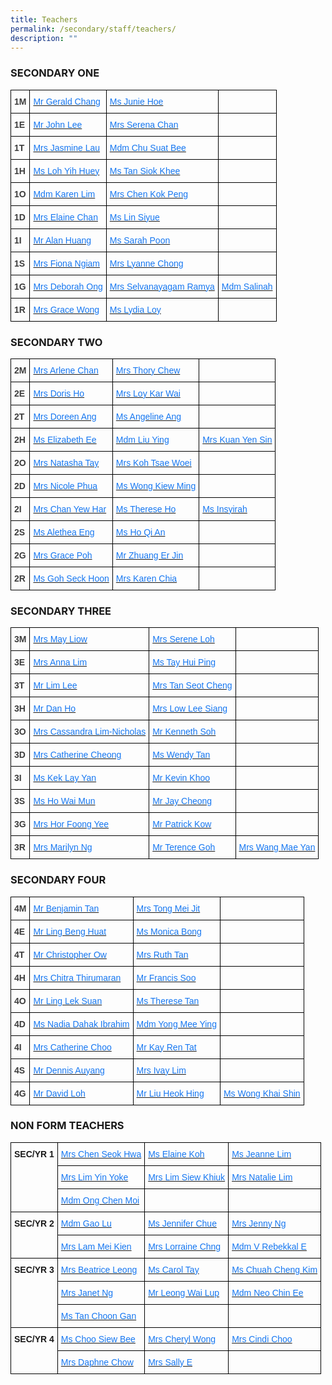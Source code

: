 ```yaml
---
title: Teachers
permalink: /secondary/staff/teachers/
description: ""
---
```

### SECONDARY ONE

<style type="text/css">
.tg  {border-collapse:collapse;border-spacing:0;}
.tg td{border-color:black;border-style:solid;border-width:1px;font-family:Arial, sans-serif;font-size:14px;
  overflow:hidden;padding:10px 5px;word-break:normal;}
.tg th{border-color:black;border-style:solid;border-width:1px;font-family:Arial, sans-serif;font-size:14px;
  font-weight:normal;overflow:hidden;padding:10px 5px;word-break:normal;}
.tg .tg-uwnk{color:#3D3D3D;text-align:left;vertical-align:top}
.tg .tg-yslv{color:#1677F1;text-align:left;vertical-align:top}
.tg .tg-bzr3{color:#3D3D3D;font-weight:bold;text-align:left;vertical-align:top}
.tg .tg-lc1c{color:#3D3D3D;text-align:left;vertical-align:middle}
</style>
<table class="tg">
<thead>
  <tr>
    <th class="tg-bzr3">1M</th>
    <th class="tg-yslv"><a href="mailto:chang_shian_feng_gerald@schools.gov.sg"><span style="text-decoration:none;color:#1677F1">Mr Gerald Chang</span></a></th>
    <th class="tg-yslv"><a href="mailto:hoe_jun_jin_junie@schools.gov.sg"><span style="text-decoration:none;color:#1677F1">Ms Junie Hoe</span></a></th>
    <th class="tg-lc1c"><span style="color:inherit;background-color:transparent"> </span></th>
  </tr>
</thead>
<tbody>
  <tr>
    <td class="tg-bzr3">1E</td>
    <td class="tg-yslv"><a href="mailto:john_lee@mgs.sch.edu.sg"><span style="text-decoration:none;color:#1677F1">Mr John Lee</span></a></td>
    <td class="tg-yslv"><a href="mailto:serena_chan@schools.gov.sg"><span style="text-decoration:none;color:#1677F1">Mrs Serena Chan</span></a></td>
    <td class="tg-uwnk"> </td>
  </tr>
  <tr>
    <td class="tg-bzr3">1T</td>
    <td class="tg-yslv"><a href="mailto:jasmine_goh@schools.gov.sg"><span style="text-decoration:none;color:#1677F1">Mrs Jasmine Lau</span></a></td>
    <td class="tg-yslv"><a href="mailto:chu_suat_bee@schools.gov.sg"><span style="text-decoration:none;color:#1677F1">Mdm Chu Suat Bee</span></a></td>
    <td class="tg-uwnk"> </td>
  </tr>
  <tr>
    <td class="tg-bzr3">1H</td>
    <td class="tg-yslv"><a href="mailto:loh_yih_huey@schools.gov.sg"><span style="text-decoration:none;color:#1677F1">Ms Loh Yih Huey</span></a></td>
    <td class="tg-yslv"><a href="mailto:tan_siok_khee@schools.gov.sg"><span style="text-decoration:none;color:#1677F1">Ms Tan Siok Khee</span></a></td>
    <td class="tg-lc1c"><span style="color:inherit;background-color:transparent"> </span></td>
  </tr>
  <tr>
    <td class="tg-bzr3">1O</td>
    <td class="tg-yslv"><a href="mailto:karen_lim_yen_choon@schools.gov.sg"><span style="text-decoration:none;color:#1677F1">Mdm Karen Lim</span></a><br></td>
    <td class="tg-yslv"><a href="mailto:chen_kok_peng@schools.gov.sg"><span style="text-decoration:none;color:#1677F1">Mrs Chen Kok Peng</span></a><br></td>
    <td class="tg-lc1c"><span style="color:inherit;background-color:transparent"> </span></td>
  </tr>
  <tr>
    <td class="tg-bzr3">1D</td>
    <td class="tg-yslv"><a href="mailto:chua_guek_chun_elaine@schools.gov.sg"><span style="text-decoration:none;color:#1677F1">Mrs Elaine Chan</span></a></td>
    <td class="tg-yslv"><a href="mailto:lin_siyue@schools.gov.sg"><span style="text-decoration:none;color:#1677F1">Ms Lin Siyue</span></a></td>
    <td class="tg-uwnk"></td>
  </tr>
  <tr>
    <td class="tg-bzr3">1I</td>
    <td class="tg-yslv"><a href="mailto:alan_huang@schools.gov.sg"><span style="text-decoration:none;color:#1677F1">Mr Alan Huang</span></a></td>
    <td class="tg-yslv"><a href="mailto:janine_sarah_poon@schools.gov.sg"><span style="text-decoration:none;color:#1677F1">Ms Sarah Poon</span></a></td>
    <td class="tg-lc1c"><span style="color:inherit;background-color:transparent"> </span></td>
  </tr>
  <tr>
    <td class="tg-bzr3">1S</td>
    <td class="tg-yslv"><a href="mailto:fiona_ngiam@schools.gov.sg"><span style="text-decoration:none;color:#1677F1">Mrs Fiona Ngiam</span></a></td>
    <td class="tg-yslv"><a href="mailto:lyanne_yang@schools.gov.sg"><span style="text-decoration:none;color:#1677F1">Mrs Lyanne Chong</span></a></td>
    <td class="tg-lc1c"><span style="color:inherit;background-color:transparent"> </span></td>
  </tr>
  <tr>
    <td class="tg-bzr3">1G</td>
    <td class="tg-yslv"><a href="mailto:deborah_ong@schools.gov.sg"><span style="text-decoration:none;color:#1677F1">Mrs Deborah Ong</span></a></td>
    <td class="tg-yslv"><a href="mailto:selvanayagam_ramya@schools.gov.sg"><span style="text-decoration:none;color:#1677F1">Mrs Selvanayagam Ramya</span></a></td>
    <td class="tg-yslv"><a href="mailto:salinah_sawipi@schools.gov.sg"><span style="text-decoration:none;color:#1677F1">Mdm Salinah</span></a></td>
  </tr>
  <tr>
    <td class="tg-bzr3">1R</td>
    <td class="tg-yslv"><a href="mailto:grace_yeo_hui_ling@schools.gov.sg"><span style="text-decoration:none;color:#1677F1">Mrs Grace Wong</span></a></td>
    <td class="tg-yslv"><a href="https://www-mgs-moe-edu-sg-admin.cwp.sg/secondary/staff/lydia_loy@schools.gov.sg"><span style="text-decoration:none;color:#1677F1">Ms Lydia Loy</span></a></td>
    <td class="tg-lc1c"><span style="color:inherit;background-color:transparent"> </span></td>
  </tr>
</tbody>
</table>

### SECONDARY TWO

<style type="text/css">
.tg  {border-collapse:collapse;border-spacing:0;}
.tg td{border-color:black;border-style:solid;border-width:1px;font-family:Arial, sans-serif;font-size:14px;
  overflow:hidden;padding:10px 5px;word-break:normal;}
.tg th{border-color:black;border-style:solid;border-width:1px;font-family:Arial, sans-serif;font-size:14px;
  font-weight:normal;overflow:hidden;padding:10px 5px;word-break:normal;}
.tg .tg-uwnk{color:#3D3D3D;text-align:left;vertical-align:top}
.tg .tg-yslv{color:#1677F1;text-align:left;vertical-align:top}
.tg .tg-bzr3{color:#3D3D3D;font-weight:bold;text-align:left;vertical-align:top}
.tg .tg-lc1c{color:#3D3D3D;text-align:left;vertical-align:middle}
.tg .tg-0lax{text-align:left;vertical-align:top}
</style>
<table class="tg">
<thead>
  <tr>
    <th class="tg-bzr3">2M</th>
    <th class="tg-yslv"><a href="mailto:low_siew_kheng_arlene@schools.gov.sg"><span style="text-decoration:none;color:#1677F1">Mrs Arlene Chan</span></a></th>
    <th class="tg-yslv"><a href="mailto:thory_chew@schools.gov.sg"><span style="text-decoration:none;color:#1677F1">Mrs Thory Chew</span></a></th>
    <th class="tg-uwnk"> </th>
  </tr>
</thead>
<tbody>
  <tr>
    <td class="tg-bzr3">2E</td>
    <td class="tg-yslv"><a href="mailto:doris_lim@schools.gov.sg"><span style="text-decoration:none;color:#1677F1">Mrs Doris Ho</span></a></td>
    <td class="tg-yslv"><a href="mailto:loy_kar_wai@schools.gov.sg"><span style="text-decoration:none;color:#1677F1">Mrs Loy Kar Wai</span></a></td>
    <td class="tg-uwnk"> </td>
  </tr>
  <tr>
    <td class="tg-bzr3">2T</td>
    <td class="tg-yslv"><a href="mailto:lim_li_huang_doreen@schools.gov.sg"><span style="text-decoration:none;color:#1677F1">Mrs Doreen Ang</span></a></td>
    <td class="tg-yslv"><a href="mailto:ang_tsui_ping_angeline@schools.gov.sg"><span style="text-decoration:none;color:#1677F1">Ms Angeline Ang</span></a></td>
    <td class="tg-lc1c"><span style="color:inherit;background-color:transparent"> </span></td>
  </tr>
  <tr>
    <td class="tg-bzr3">2H</td>
    <td class="tg-yslv"><a href="mailto:ee_li_hua_elizabeth@schools.gov.sg"><span style="text-decoration:none;color:#1677F1">Ms Elizabeth Ee</span></a></td>
    <td class="tg-yslv"><a href="mailto:liu_ying_a@schools.gov.sg"><span style="text-decoration:none;color:#1677F1">Mdm Liu Ying</span></a></td>
    <td class="tg-yslv"><a href="mailto:kuan_yen_sin@schools.gov.sg"><span style="text-decoration:none;color:#1677F1">Mrs Kuan Yen Sin</span></a></td>
  </tr>
  <tr>
    <td class="tg-bzr3">2O</td>
    <td class="tg-yslv"><a href="mailto:sophia_natasha_wei_junhao@schools.gov.sg"><span style="text-decoration:none;color:#1677F1">Mrs Natasha Tay</span></a></td>
    <td class="tg-yslv"><a href="mailto:liew_tsae_woei@schools.gov.sg"><span style="text-decoration:none;color:#1677F1">Mrs Koh Tsae Woei</span></a></td>
    <td class="tg-lc1c"><span style="color:inherit;background-color:transparent"> </span></td>
  </tr>
  <tr>
    <td class="tg-bzr3">2D</td>
    <td class="tg-yslv"><a href="mailto:nicole_phua@schools.gov.sg"><span style="text-decoration:none;color:#1677F1">Mrs Nicole Phua</span></a></td>
    <td class="tg-yslv"><a href="mailto:wong_kiew_ming@schools.gov.sg"><span style="text-decoration:none;color:#1677F1">Ms Wong Kiew Ming</span></a></td>
    <td class="tg-lc1c"><span style="color:inherit;background-color:transparent"> </span></td>
  </tr>
  <tr>
    <td class="tg-bzr3">2I</td>
    <td class="tg-yslv"><a href="mailto:chan_yew_har@schools.gov.sg"><span style="text-decoration:none;color:#1677F1">Mrs Chan Yew Har</span></a></td>
    <td class="tg-yslv"><a href="mailto:ho_wen_si_therese@schools.gov.sg"><span style="text-decoration:none;color:#1677F1">Ms Therese Ho</span></a></td>
    <td class="tg-yslv"><a href="mailto:Insyirah_jumat@schools.gov.sg"><span style="text-decoration:none;color:#1677F1">Ms Insyirah</span></a></td>
  </tr>
  <tr>
    <td class="tg-bzr3">2S</td>
    <td class="tg-yslv"><a href="mailto:xiu_ying_alethea_eng@schools.gov.sg"><span style="text-decoration:none;color:#1677F1">Ms Alethea Eng</span></a></td>
    <td class="tg-yslv"><a href="mailto:ho_qi_an@schools.gov.sg"><span style="text-decoration:none;color:#1677F1">Ms Ho Qi An</span></a></td>
    <td class="tg-lc1c"><span style="color:inherit;background-color:transparent"> </span></td>
  </tr>
  <tr>
    <td class="tg-bzr3">2G</td>
    <td class="tg-yslv"><a href="mailto:grace_poh@schools.gov.sg"><span style="text-decoration:none;color:#1677F1">Mrs Grace Poh</span></a></td>
    <td class="tg-yslv"><a href="mailto:zhuang_erjin@schools.gov.sg"><span style="text-decoration:none;color:#1677F1">Mr Zhuang Er Jin</span></a></td>
    <td class="tg-lc1c"><span style="color:inherit;background-color:transparent"> </span></td>
  </tr>
  <tr>
    <td class="tg-bzr3">2R</td>
    <td class="tg-yslv"><a href="mailto:goh_seck_hoon@schools.gov.sg"><span style="text-decoration:none;color:#1677F1">Ms Goh Seck Hoon</span></a></td>
    <td class="tg-yslv"><a href="mailto:low_geok_lin_karen@schools.gov.sg"><span style="text-decoration:none;color:#1677F1">Mrs Karen Chia</span></a></td>
    <td class="tg-0lax"></td>
  </tr>
</tbody>
</table>


### SECONDARY THREE

<style type="text/css">
.tg  {border-collapse:collapse;border-spacing:0;}
.tg td{border-color:black;border-style:solid;border-width:1px;font-family:Arial, sans-serif;font-size:14px;
  overflow:hidden;padding:10px 5px;word-break:normal;}
.tg th{border-color:black;border-style:solid;border-width:1px;font-family:Arial, sans-serif;font-size:14px;
  font-weight:normal;overflow:hidden;padding:10px 5px;word-break:normal;}
.tg .tg-uwnk{color:#3D3D3D;text-align:left;vertical-align:top}
.tg .tg-yslv{color:#1677F1;text-align:left;vertical-align:top}
.tg .tg-bzr3{color:#3D3D3D;font-weight:bold;text-align:left;vertical-align:top}
.tg .tg-lc1c{color:#3D3D3D;text-align:left;vertical-align:middle}
</style>
<table class="tg">
<thead>
  <tr>
    <th class="tg-bzr3">3M</th>
    <th class="tg-yslv"><a href="mailto:phua_poh_eng@schools.gov.sg"><span style="text-decoration:none;color:#1677F1">Mrs May Liow</span></a></th>
    <th class="tg-yslv"><a href="mailto:boo_serene@schools.gov.sg"><span style="text-decoration:none;color:#1677F1">Mrs Serene Loh</span></a></th>
    <th class="tg-lc1c"><span style="color:inherit;background-color:transparent"> </span></th>
  </tr>
</thead>
<tbody>
  <tr>
    <td class="tg-bzr3">3E</td>
    <td class="tg-yslv"><a href="mailto:anna_lim@schools.gov.sg"><span style="text-decoration:none;color:#1677F1">Mrs Anna Lim</span></a></td>
    <td class="tg-yslv"><a href="mailto:tay_hui_ping@schools.gov.sg"><span style="text-decoration:none;color:#1677F1">Ms Tay Hui Ping</span></a></td>
    <td class="tg-lc1c"><span style="color:inherit;background-color:transparent"> </span></td>
  </tr>
  <tr>
    <td class="tg-bzr3">3T</td>
    <td class="tg-yslv"><a href="mailto:lim_lee@schools.gov.sg"><span style="text-decoration:none;color:#1677F1">Mr Lim Lee</span></a></td>
    <td class="tg-yslv"><a href="mailto:loh_jee_yong_david@schools.gov.sg"><span style="text-decoration:none;color:#1677F1">Mrs Tan Seot Cheng</span></a></td>
    <td class="tg-lc1c"><span style="color:inherit;background-color:transparent"> </span></td>
  </tr>
  <tr>
    <td class="tg-bzr3">3H</td>
    <td class="tg-yslv"><a href="mailto:dan_ho@schools.gov.sg"><span style="text-decoration:none;color:#1677F1">Mr Dan Ho</span></a></td>
    <td class="tg-yslv"><a href="mailto:cheng_lee_siang@schools.gov.sg"><span style="text-decoration:none;color:#1677F1">Mrs Low Lee Siang</span></a></td>
    <td class="tg-lc1c"><span style="color:inherit;background-color:transparent"> </span></td>
  </tr>
  <tr>
    <td class="tg-bzr3">3O</td>
    <td class="tg-yslv"><a href="mailto:lim_chin_suan_cassandra@schools.gov.sg"><span style="text-decoration:none;color:#1677F1">Mrs Cassandra Lim-Nicholas</span></a></td>
    <td class="tg-yslv"><a href="mailto:soh_chen_wai_kenneth@schools.gov.sg"><span style="text-decoration:none;color:#1677F1">Mr Kenneth Soh</span></a><a href="mailto:soh_chen_wai_kenneth@schools.gov.sg"> </a> </td>
    <td class="tg-lc1c"><span style="color:inherit;background-color:transparent"> </span></td>
  </tr>
  <tr>
    <td class="tg-bzr3">3D</td>
    <td class="tg-yslv"><a href="mailto:catherine_cheong@schools.gov.sg"><span style="text-decoration:none;color:#1677F1">Mrs Catherine Cheong</span></a></td>
    <td class="tg-yslv"><a href="mailto:wendy_li-_jin_tan@schools.gov.sg"><span style="text-decoration:none;color:#1677F1">Ms Wendy Tan</span></a></td>
    <td class="tg-uwnk"> </td>
  </tr>
  <tr>
    <td class="tg-bzr3">3I</td>
    <td class="tg-yslv"><a href="mailto:kek_lay_yan@schools.gov.sg"><span style="text-decoration:none;color:#1677F1">Ms Kek Lay Yan</span></a></td>
    <td class="tg-yslv"><a href="mailto:kevin_khoo@schools.gov.sg"><span style="text-decoration:none;color:#1677F1">Mr Kevin Khoo</span></a></td>
    <td class="tg-uwnk"> </td>
  </tr>
  <tr>
    <td class="tg-bzr3">3S</td>
    <td class="tg-yslv"><a href="mailto:ho_wai_mun@schools.gov.sg"><span style="text-decoration:none;color:#1677F1">Ms Ho Wai Mun</span></a></td>
    <td class="tg-yslv"><a href="mailto:jay_cheong_han_wen@schools.gov.sg"><span style="text-decoration:none;color:#1677F1">Mr Jay Cheong</span></a></td>
    <td class="tg-uwnk"> </td>
  </tr>
  <tr>
    <td class="tg-bzr3">3G</td>
    <td class="tg-yslv"><a href="mailto:chan_foong_yee@schools.gov.sg"><span style="text-decoration:none;color:#1677F1">Mrs Hor Foong Yee</span></a></td>
    <td class="tg-yslv"><a href="mailto:kow_eng_swee_patrick@schools.gov.sg"><span style="text-decoration:none;color:#1677F1">Mr Patrick Kow</span></a></td>
    <td class="tg-lc1c"><span style="color:inherit;background-color:transparent"> </span></td>
  </tr>
  <tr>
    <td class="tg-bzr3">3R</td>
    <td class="tg-yslv"><a href="mailto:lau_li-lin_marilyn@schools.gov.sg"><span style="text-decoration:none;color:#1677F1">Mrs Marilyn Ng</span></a></td>
    <td class="tg-yslv"><a href="mailto:goh_keng_lee_terence@schools.gov.sg"><span style="text-decoration:none;color:#1677F1">Mr Terence Goh</span></a></td>
    <td class="tg-yslv"><a href="mailto:Teo_Mae_Yan@schools.gov.sg"><span style="text-decoration:none;color:#1677F1">Mrs Wang Mae Yan</span></a></td>
  </tr>
</tbody>
</table>

### SECONDARY FOUR

<style type="text/css">
.tg  {border-collapse:collapse;border-spacing:0;}
.tg td{border-color:black;border-style:solid;border-width:1px;font-family:Arial, sans-serif;font-size:14px;
  overflow:hidden;padding:10px 5px;word-break:normal;}
.tg th{border-color:black;border-style:solid;border-width:1px;font-family:Arial, sans-serif;font-size:14px;
  font-weight:normal;overflow:hidden;padding:10px 5px;word-break:normal;}
.tg .tg-uwnk{color:#3D3D3D;text-align:left;vertical-align:top}
.tg .tg-yslv{color:#1677F1;text-align:left;vertical-align:top}
.tg .tg-bzr3{color:#3D3D3D;font-weight:bold;text-align:left;vertical-align:top}
.tg .tg-lc1c{color:#3D3D3D;text-align:left;vertical-align:middle}
</style>
<table class="tg">
<thead>
  <tr>
    <th class="tg-bzr3">4M</th>
    <th class="tg-yslv"><a href="mailto:benjamin_tan_wei-yang@schools.gov.sg"><span style="text-decoration:none;color:#1677F1">Mr Benjamin Tan</span></a></th>
    <th class="tg-yslv"><a href="mailto:ong_mei_jit@schools.gov.sg"><span style="text-decoration:none;color:#1677F1">Mrs Tong Mei Jit</span></a></th>
    <th class="tg-uwnk"> </th>
  </tr>
</thead>
<tbody>
  <tr>
    <td class="tg-bzr3">4E</td>
    <td class="tg-yslv"><a href="mailto:ling_beng_huat@schools.gov.sg"><span style="text-decoration:none;color:#1677F1">Mr Ling Beng Huat</span></a></td>
    <td class="tg-yslv"><a href="mailto:monica_bong@schools.gov.sg"><span style="text-decoration:none;color:#1677F1">Ms Monica Bong</span></a></td>
    <td class="tg-uwnk"> </td>
  </tr>
  <tr>
    <td class="tg-bzr3">4T</td>
    <td class="tg-yslv"><a href="mailto:ow_chee_keong_christopher@schools.gov.sg"><span style="text-decoration:none;color:#1677F1">Mr Christopher Ow</span></a></td>
    <td class="tg-yslv"><a href="mailto:ruth_tan@schools.gov.sg"><span style="text-decoration:none;color:#1677F1">Mrs Ruth Tan</span></a></td>
    <td class="tg-uwnk"> </td>
  </tr>
  <tr>
    <td class="tg-bzr3">4H</td>
    <td class="tg-yslv"><a href="mailto:chitra_thirumaran@schools.gov.sg"><span style="text-decoration:none;color:#1677F1">Mrs Chitra Thirumaran</span></a></td>
    <td class="tg-yslv"><a href="mailto:francis_soo@schools.gov.sg"><span style="text-decoration:none;color:#1677F1">Mr Francis Soo</span></a></td>
    <td class="tg-uwnk"> </td>
  </tr>
  <tr>
    <td class="tg-bzr3">4O</td>
    <td class="tg-yslv"><a href="mailto:ling_lek_suan@schools.gov.sg"><span style="text-decoration:none;color:#1677F1">Mr Ling Lek Suan</span></a></td>
    <td class="tg-yslv"><a href="mailto:therese_vinnie_tan@schools.gov.sg"><span style="text-decoration:none;color:#1677F1">Ms Therese Tan</span></a></td>
    <td class="tg-uwnk"></td>
  </tr>
  <tr>
    <td class="tg-bzr3">4D</td>
    <td class="tg-yslv"><a href="mailto:nadia_dahak_ibrahim@schools.gov.sg"><span style="text-decoration:none;color:#1677F1">Ms Nadia Dahak Ibrahim</span></a></td>
    <td class="tg-yslv"><a href="mailto:yong_mee_ying@schools.gov.sg"><span style="text-decoration:none;color:#1677F1">Mdm Yong Mee Ying</span></a></td>
    <td class="tg-lc1c"><span style="color:inherit;background-color:transparent"> </span></td>
  </tr>
  <tr>
    <td class="tg-bzr3">4I</td>
    <td class="tg-yslv"><a href="mailto:catherine_choo@schools.gov.sg"><span style="text-decoration:none;color:#1677F1">Mrs Catherine Choo</span></a></td>
    <td class="tg-yslv"><a href="mailto:kay_ren_tat@schools.gov.sg"><span style="text-decoration:none;color:#1677F1">Mr Kay Ren Tat</span></a></td>
    <td class="tg-lc1c"><span style="color:inherit;background-color:transparent"> </span></td>
  </tr>
  <tr>
    <td class="tg-bzr3">4S</td>
    <td class="tg-yslv"><a href="mailto:auyang_seh_hon_dennis@schools.gov.sg"><span style="text-decoration:none;color:#1677F1">Mr Dennis Auyang</span></a></td>
    <td class="tg-yslv"><a href="mailto:tan_sin_yee_ivay@schools.gov.sg"><span style="text-decoration:none;color:#1677F1">Mrs Ivay Lim</span></a></td>
    <td class="tg-uwnk"> </td>
  </tr>
  <tr>
    <td class="tg-bzr3">4G</td>
    <td class="tg-yslv"><a href="mailto:loh_jee_yong_david@schools.gov.sg"><span style="text-decoration:none;color:#1677F1">Mr David Loh</span></a></td>
    <td class="tg-yslv"><a href="mailto:liu_heok_hing@schools.gov.sg"><span style="text-decoration:none;color:#1677F1">Mr Liu Heok Hing</span></a></td>
    <td class="tg-yslv"><a href="mailto:wong_khai_shin@schools.gov.sg"><span style="text-decoration:none;color:#1677F1">Ms Wong Khai Shin</span></a></td>
  </tr>
</tbody>
</table>

### NON FORM TEACHERS

<style type="text/css">
.tg  {border-collapse:collapse;border-spacing:0;}
.tg td{border-color:black;border-style:solid;border-width:1px;font-family:Arial, sans-serif;font-size:14px;
  overflow:hidden;padding:10px 5px;word-break:normal;}
.tg th{border-color:black;border-style:solid;border-width:1px;font-family:Arial, sans-serif;font-size:14px;
  font-weight:normal;overflow:hidden;padding:10px 5px;word-break:normal;}
.tg .tg-cly1{text-align:left;vertical-align:middle}
.tg .tg-1wig{font-weight:bold;text-align:left;vertical-align:top}
.tg .tg-yslv{color:#1677F1;text-align:left;vertical-align:top}
</style>
<table class="tg">
<thead>
  <tr>
    <th class="tg-1wig" rowspan="3">SEC/YR 1</th>
    <th class="tg-yslv"><a href="mailto:siew_seok_hwa@schools.gov.sg"><span style="text-decoration:none;color:#1677F1">Mrs Chen Seok Hwa</span></a></th>
    <th class="tg-yslv"><a href="mailto:elaine_koh_sok_hoong@schools.gov.sg"><span style="text-decoration:none;color:#1677F1">Ms Elaine Koh</span></a></th>
    <th class="tg-yslv"><a href="mailto:lim_hui_hsin_jeanne@schools.gov.sg"><span style="text-decoration:none;color:#1677F1">Ms Jeanne Lim</span></a></th>
  </tr>
  <tr>
    <th class="tg-yslv"><a href="mailto:leong_yin_yoke@schools.gov.sg"><span style="text-decoration:none;color:#1677F1">Mrs Lim Yin Yoke</span></a></th>
    <th class="tg-yslv"><a href="mailto:chong_siew_khiuk@schools.gov.sg"><span style="text-decoration:none;color:#1677F1">Mrs Lim Siew Khiuk</span></a></th>
    <th class="tg-yslv"><a href="mailto:natalie_chew@schools.gov.sg"><span style="text-decoration:none;color:#1677F1">Mrs Natalie Lim</span></a></th>
  </tr>
  <tr>
    <th class="tg-yslv"><a href="mailto:ong_chen_moi@schools.gov.sg"><span style="text-decoration:none;color:#1677F1">Mdm Ong Chen Moi</span></a></th>
    <th class="tg-yslv"></th>
    <th class="tg-cly1"><span style="color:inherit;background-color:transparent"> </span></th>
  </tr>
</thead>
<tbody>
  <tr>
    <td class="tg-1wig" rowspan="2">SEC/YR 2</td>
    <td class="tg-yslv"><a href="mailto:gao_lu@schools.gov.sg"><span style="text-decoration:none;color:#1677F1">Mdm Gao Lu</span></a></td>
    <td class="tg-yslv"><a href="mailto:chue_kwai_fong@schools.gov.sg"><span style="text-decoration:none;color:#1677F1">Ms Jennifer Chue</span></a></td>
    <td class="tg-yslv"><a href="mailto:chng_sze_kuen@schools.gov.sg"><span style="text-decoration:none;color:#1677F1">Mrs Jenny Ng</span></a></td>
  </tr>
  <tr>
    <td class="tg-yslv"><a href="mailto:lai_mei_kien@schools.gov.sg"><span style="text-decoration:none;color:#1677F1">Mrs Lam Mei Kien</span></a></td>
    <td class="tg-yslv"><a href="mailto:lee_sze_hwee_lorraine@schools.gov.sg"><span style="text-decoration:none;color:#1677F1">Mrs Lorraine Chng</span></a></td>
    <td class="tg-yslv"><a href="mailto:visweswaran_rebekkal_ezhilarasi@schools.gov.sg"><span style="text-decoration:none;color:#1677F1">Mdm V Rebekkal E</span></a></td>
  </tr>
  <tr>
    <td class="tg-1wig" rowspan="3">SEC/YR 3</td>
    <td class="tg-yslv"><a href="mailto:beatrice_leong@schools.gov.sg"><span style="text-decoration:none;color:#1677F1">Mrs Beatrice Leong</span></a></td>
    <td class="tg-yslv"><a href="mailto:carol_tay_dan_guey@schools.gov.sg"><span style="text-decoration:none;color:#1677F1">Ms Carol Tay</span></a></td>
    <td class="tg-yslv"><a href="mailto:chuah_cheng_kim@schools.gov.sg"><span style="text-decoration:none;color:#1677F1">Ms Chuah Cheng Kim</span></a></td>
  </tr>
  <tr>
    <td class="tg-yslv"><a href="mailto:janet_ng@schools.gov.sg"><span style="text-decoration:none;color:#1677F1">Mrs Janet Ng</span></a></td>
    <td class="tg-yslv"><a href="mailto:leong_wai_lup@schools.gov.sg"><span style="text-decoration:none;color:#1677F1">Mr Leong Wai Lup</span></a></td>
    <td class="tg-yslv"><a href="mailto:neo_chin_ee@schools.gov.sg"><span style="text-decoration:none;color:#1677F1">Mdm Neo Chin Ee</span></a></td>
  </tr>
  <tr>
    <td class="tg-yslv"><a href="mailto:tan_choon_gan@schools.gov.sg"><span style="text-decoration:none;color:#1677F1">Ms Tan Choon Gan</span></a></td>
    <td class="tg-cly1"><span style="color:inherit;background-color:transparent"> </span></td>
    <td class="tg-cly1"><span style="color:inherit;background-color:transparent"> </span></td>
  </tr>
  <tr>
    <td class="tg-1wig" rowspan="2">SEC/YR 4</td>
    <td class="tg-yslv"><a href="mailto:choo_siew_bee@schools.gov.sg"><span style="text-decoration:none;color:#1677F1">Ms Choo Siew Bee</span></a></td>
    <td class="tg-yslv"><a href="mailto:cheryl_wong@schools.gov.sg"><span style="text-decoration:none;color:#1677F1">Mrs Cheryl Wong</span></a></td>
    <td class="tg-yslv"><a href="mailto:tan_chong_cheng@schools.gov.sg"><span style="text-decoration:none;color:#1677F1">Mrs Cindi Choo</span></a></td>
  </tr>
  <tr>
    <td class="tg-yslv"><a href="mailto:daphne_chow@schools.gov.sg"><span style="text-decoration:none;color:#1677F1">Mrs Daphne Chow</span></a></td>
    <td class="tg-yslv"><a href="mailto:pang_sally@schools.gov.sg"><span style="text-decoration:none;color:#1677F1">Mrs Sally E</span></a></td>
    <td class="tg-cly1"><span style="color:inherit;background-color:transparent"> </span></td>
  </tr>
</tbody>
</table>
